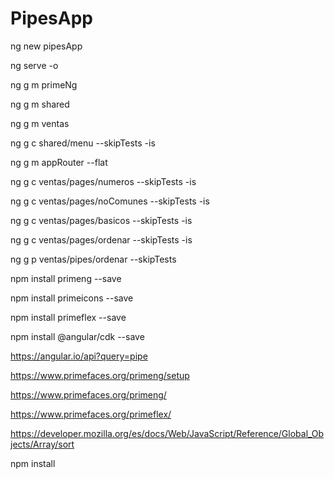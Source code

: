 # PipesApp

ng new pipesApp

ng serve -o

ng g m primeNg

ng g m shared

ng g m ventas

ng g c shared/menu --skipTests -is

ng g m appRouter --flat

ng g c ventas/pages/numeros --skipTests -is

ng g c ventas/pages/noComunes --skipTests -is

ng g c ventas/pages/basicos --skipTests -is

ng g c ventas/pages/ordenar --skipTests -is

ng g p ventas/pipes/ordenar --skipTests

npm install primeng --save

npm install primeicons --save

npm install primeflex --save

npm install @angular/cdk --save

https://angular.io/api?query=pipe

https://www.primefaces.org/primeng/setup

https://www.primefaces.org/primeng/

https://www.primefaces.org/primeflex/

https://developer.mozilla.org/es/docs/Web/JavaScript/Reference/Global_Objects/Array/sort

npm install
